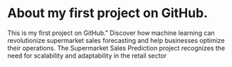 # About my first project on GitHub.
This is my first project on GitHub."
Discover how machine learning can revolutionize supermarket sales forecasting and help businesses optimize their operations. The Supermarket Sales Prediction project recognizes the need for scalability and adaptability in the retail sector

